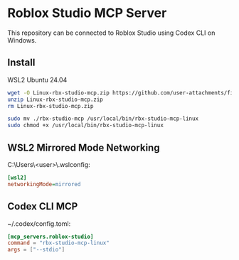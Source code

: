 # Roblox Studio MCP Server

This repository can be connected to Roblox Studio using Codex CLI on Windows.

## Install

WSL2 Ubuntu 24.04

```bash
wget -O Linux-rbx-studio-mcp.zip https://github.com/user-attachments/files/21680948/Linux-rbx-studio-mcp.zip
unzip Linux-rbx-studio-mcp.zip
rm Linux-rbx-studio-mcp.zip 

sudo mv ./rbx-studio-mcp /usr/local/bin/rbx-studio-mcp-linux
sudo chmod +x /usr/local/bin/rbx-studio-mcp-linux
```

## WSL2 Mirrored Mode Networking 

C:\Users\\<user\>\\.wslconfig:
```ini
[wsl2]
networkingMode=mirrored
```

## Codex CLI MCP

 ~/.codex/config.toml:
```toml
[mcp_servers.roblox-studio]  
command = "rbx-studio-mcp-linux"  
args = ["--stdio"]  
```
